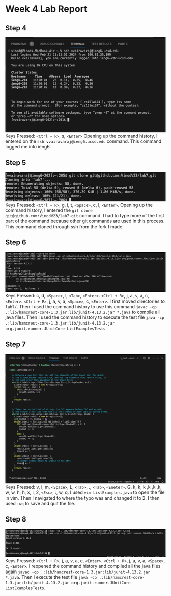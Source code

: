 # Week 4 Lab Report
## Step 4
![Image](Step4.png)
Keys Pressed: ```<Ctrl + R>```, s, ```<Enter>``` Opening up the command history, I entered on the ```ssh vvairavaraj@ieng6.ucsd.edu``` command. This command logged me into ieng6.
## Step 5
![Image](Step5.png)
Keys Pressed: ```<Ctrl + R>```, g, i, t, ```<Space>```, c, l, ```<Enter>```. Opening up the command history, I entered the ```git clone git@github.com:VinodV23/lab7.git``` command. I had to type more of the first part of the command because other git commands are used in this process. This command cloned through ssh from the fork I made.
## Step 6
![Image](Step6.png)
Keys Pressed: c, d, ```<Space>```, l, ```<Tab>```, ```<Enter>```. ```<Ctrl + R>```, j, a, v, a, c, ```<Enter>```. ```<Ctrl + R>```, j, a, v, a, ```<Space>```, c, ```<Enter>```. I first moved directories to ```lab7/```. Then I used the command history to use this command ```javac -cp .:lib/hamcrest-core-1.3.jar:lib/junit-4.13.2.jar *.java``` to compile all java files. Then I used the command history to execute the test file ```java -cp .:lib/hamcrest-core-1.3.jar:lib/junit-4.13.2.jar org.junit.runner.JUnitCore ListExamplesTests```
## Step 7
![Image](Step7.png)
Keys Pressed: v, i, m, ```<Space>```, L, ```<Tab>```, ., ```<Tab>```, ```<Eneter>```. G, k, k, k ,k ,k ,k, w, w, h, h, x, i, 2, ```<Esc>```, :, w, q. I used ```vim ListExamples.java``` to open the file in vim. Then I navigated to where the typo was and changed it to 2. I then used ```:wq``` to save and quit the file. 
## Step 8
![Image](Step8.png)
Keys Pressed: ```<Ctrl + R>```, j, a, v, a, c, ```<Enter>```. ```<Ctrl + R>```, j, a, v, a, ```<Space>```, c, ```<Enter>```. I reopened the command history and compiled all the java files again ```javac -cp .:lib/hamcrest-core-1.3.jar:lib/junit-4.13.2.jar *.java```. Then I execute the test file ```java -cp .:lib/hamcrest-core-1.3.jar:lib/junit-4.13.2.jar org.junit.runner.JUnitCore ListExamplesTests```.
